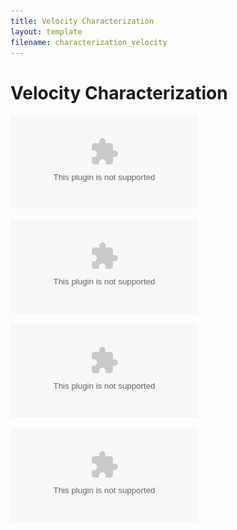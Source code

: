 ```yaml
---
title: Velocity Characterization
layout: template
filename: characterization_velocity
--- 
```


# Velocity Characterization

![velocityMotorInputSequence](./images/velocity/velocityMotorInputSequence.eps)

![velocityPosition](./images/velocity/velocityPosition.eps)

![motorVelocity_fingerVelocity](./images/velocity/motorVelocity_fingerVelocity.eps)

![jacobian](./images/velocity/jacobian.eps)